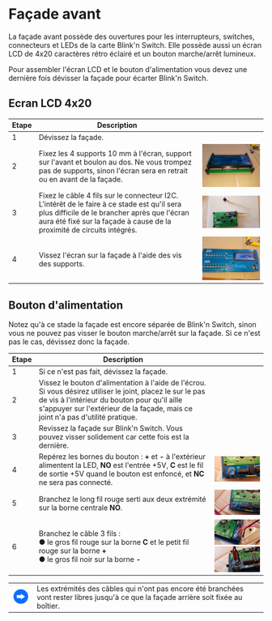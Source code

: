 # Façade avant<A id="a29"></A>

La façade avant possède des ouvertures pour les interrupteurs, switches, connecteurs et LEDs de la carte Blink'n Switch.
Elle possède aussi un écran LCD de 4x20 caractères rétro éclairé et un bouton marche/arrêt lumineux.

Pour assembler l'écran LCD et le bouton d'alimentation vous devez une dernière fois dévisser la façade pour écarter Blink'n Switch.

## Ecran LCD 4x20<A id="a30"></A>

| Etape | Description                                                  |                                                           |
| ----- | ------------------------------------------------------------ | --------------------------------------------------------: |
| 1     | Dévissez la façade.                                          |                                                           |
| 2     | Fixez les 4 supports 10 mm à l'écran, support sur l'avant et boulon au dos. Ne vous trompez pas de supports, sinon l'écran sera en retrait ou en avant de la façade. |          <img src="Pictures/070.jpg" style="zoom: 60%;" /> |
| 3     | Fixez le câble 4 fils sur le connecteur I2C. L'intérêt de le faire à ce stade est qu'il sera plus difficile de le brancher après que l'écran aura été fixé sur la façade à cause de la proximité de circuits intégrés. | <img src="Pictures/70A-lcdcable.jpg" style="zoom: 60%;" /> |
| 4     | Vissez l'écran sur la façade à l'aide des vis des supports.  |          <img src="Pictures/071.jpg" style="zoom: 60%;" /> |

## Bouton d'alimentation<A id="a31"></A>

Notez qu'à ce stade la façade est encore séparée de Blink'n Switch, sinon vous ne pouvez pas visser le bouton marche/arrêt sur la façade. 
Si ce n'est pas le cas, dévissez donc la façade.

| Etape | Description                                                                     |                                                                              |
| ------| ------------------------------------------------------------------------------- | ---------------------------------------------------------------------------- |
| 1     | Si ce n'est pas fait, dévissez la façade.                                       |                                                                              |
| 2     | Vissez le bouton d'alimentation à l'aide de l'écrou. Si vous désirez utiliser le joint, placez le sur le pas de vis à l'intérieur du bouton pour qu'il aille s'appuyer sur l'extérieur de la façade, mais ce joint n'a pas d'utilité pratique. |  |
| 3     | Revissez la façade sur Blink'n Switch. Vous pouvez visser solidement car cette fois est la dernière.                       |                                                                              |
| 4     | Repérez les bornes du bouton : **+** et **-** à l'extérieur alimentent la LED, **NO** est l'entrée +5V, **C** est le fil de sortie +5V quand le bouton est enfoncé, et **NC** ne sera pas connecté. | <img src="Pictures/072-pwrbtn.jpg" alt="Bornes bouton ON/OFF" style="zoom:50%;" /> |
| 5     | Branchez le long fil rouge serti aux deux extrémité sur la borne centrale **NO**. | <img src="Pictures/072-mainvcc.jpg" alt="Cable borne NO" style="zoom:50%;" /> |
| 6     | Branchez le câble 3 fils :<br />● le gros fil rouge sur la borne **C** et le petit fil rouge sur la borne **+**<br />● le gros fil noir sur la borne **-** | <img src="Pictures/072-vcc.jpg" alt="Fils rouges" style="zoom:50%;" /><br /><img src="Pictures/072-gnd.jpg" alt="Fil noir" style="zoom:50%;" /> |

<TABLE><TR><TD><img src="Pictures/thisway.png" alt="Conseil" width="75px" /></TD><TD>
Les extrémités des câbles qui n'ont pas encore été branchées vont rester libres jusqu'à ce que la façade arrière soit
fixée au boîtier.
</TD></TR></TABLE>
